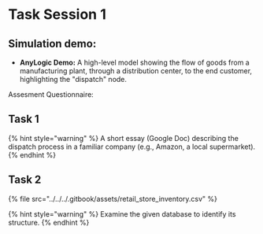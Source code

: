 # Task Session 1

## Simulation demo:

* **AnyLogic Demo:** A high-level model showing the flow of goods from a manufacturing plant, through a distribution center, to the end customer, highlighting the "dispatch" node.

Assesment Questionnaire:

## Task 1&#x20;

{% hint style="warning" %}
A short essay (Google Doc) describing the dispatch process in a familiar company (e.g., Amazon, a local supermarket).
{% endhint %}

## Task 2

{% file src="../../../.gitbook/assets/retail_store_inventory.csv" %}

{% hint style="warning" %}
Examine the given database to identify its structure.
{% endhint %}
